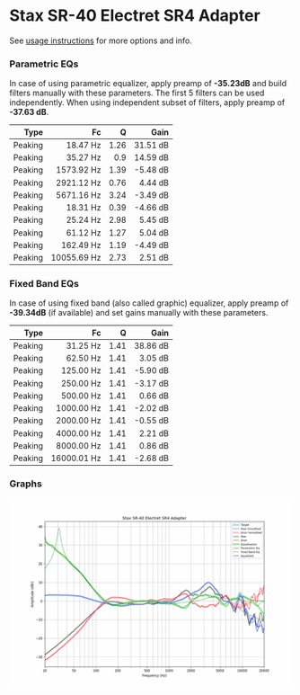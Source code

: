 # Stax SR-40 Electret SR4 Adapter
See [usage instructions](https://github.com/jaakkopasanen/AutoEq#usage) for more options and info.

### Parametric EQs
In case of using parametric equalizer, apply preamp of **-35.23dB** and build filters manually
with these parameters. The first 5 filters can be used independently.
When using independent subset of filters, apply preamp of **-37.63 dB**.

| Type    | Fc          |    Q | Gain     |
|--------:|------------:|-----:|---------:|
| Peaking | 18.47 Hz    | 1.26 | 31.51 dB |
| Peaking | 35.27 Hz    | 0.9  | 14.59 dB |
| Peaking | 1573.92 Hz  | 1.39 | -5.48 dB |
| Peaking | 2921.12 Hz  | 0.76 | 4.44 dB  |
| Peaking | 5671.16 Hz  | 3.24 | -3.49 dB |
| Peaking | 18.31 Hz    | 0.39 | -4.66 dB |
| Peaking | 25.24 Hz    | 2.98 | 5.45 dB  |
| Peaking | 61.12 Hz    | 1.27 | 5.04 dB  |
| Peaking | 162.49 Hz   | 1.19 | -4.49 dB |
| Peaking | 10055.69 Hz | 2.73 | 2.51 dB  |

### Fixed Band EQs
In case of using fixed band (also called graphic) equalizer, apply preamp of **-39.34dB**
(if available) and set gains manually with these parameters.

| Type    | Fc          |    Q | Gain     |
|--------:|------------:|-----:|---------:|
| Peaking | 31.25 Hz    | 1.41 | 38.86 dB |
| Peaking | 62.50 Hz    | 1.41 | 3.05 dB  |
| Peaking | 125.00 Hz   | 1.41 | -5.90 dB |
| Peaking | 250.00 Hz   | 1.41 | -3.17 dB |
| Peaking | 500.00 Hz   | 1.41 | 0.66 dB  |
| Peaking | 1000.00 Hz  | 1.41 | -2.02 dB |
| Peaking | 2000.00 Hz  | 1.41 | -0.55 dB |
| Peaking | 4000.00 Hz  | 1.41 | 2.21 dB  |
| Peaking | 8000.00 Hz  | 1.41 | 0.86 dB  |
| Peaking | 16000.01 Hz | 1.41 | -2.68 dB |

### Graphs
![](./Stax%20SR-40%20Electret%20SR4%20Adapter.png)